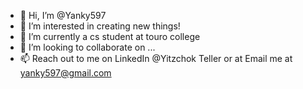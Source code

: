 - 👋 Hi, I’m @Yanky597
- 👀 I’m interested in creating new things!
- 🌱 I’m currently a cs student at touro college
- 💞️ I’m looking to collaborate on ...
- 📫 Reach out to me on LinkedIn @Yitzchok Teller or at Email me at yanky597@gmail.com

<!---
Yanky597/Yanky597 is a ✨ special ✨ repository because its `README.md` (this file) appears on your GitHub profile.
You can click the Preview link to take a look at your changes.
--->
